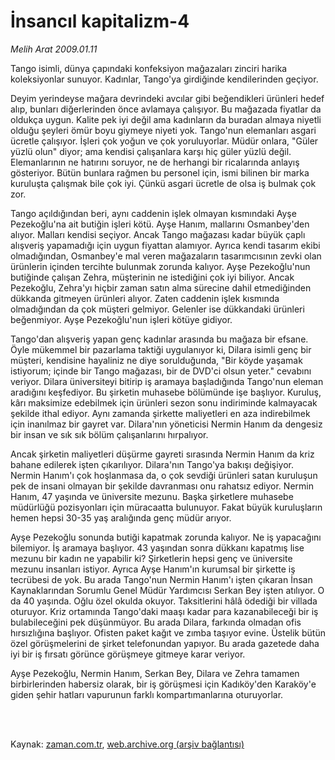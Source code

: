 # İnsancıl kapitalizm-4

*Melih Arat 2009.01.11*

<td class="columnist-detail">
<p>Tango isimli, dünya çapındaki konfeksiyon mağazaları zinciri harika koleksiyonlar sunuyor. Kadınlar, Tango'ya girdiğinde kendilerinden geçiyor.</p>
<p>
<div id="haberMetinDiv">
<p>Deyim yerindeyse mağara devrindeki avcılar gibi beğendikleri ürünleri hedef alıp, bunları diğerlerinden önce avlamaya çalışıyor. Bu mağazada fiyatlar da oldukça uygun. Kalite pek iyi değil ama kadınların da buradan almaya niyetli olduğu şeyleri ömür boyu giymeye niyeti yok. Tango'nun elemanları asgari ücretle çalışıyor. İşleri çok yoğun ve çok yoruluyorlar. Müdür onlara, "Güler yüzlü olun" diyor; ama kendisi çalışanlara karşı hiç güler yüzlü değil. Elemanlarının ne hatırını soruyor, ne de herhangi bir ricalarında anlayış gösteriyor. Bütün bunlara rağmen bu personel için, ismi bilinen bir marka kuruluşta çalışmak bile çok iyi. Çünkü asgari ücretle de olsa iş bulmak çok zor. 
<p>Tango açıldığından beri, aynı caddenin işlek olmayan kısmındaki Ayşe Pezekoğlu'na ait butiğin işleri kötü. Ayşe Hanım, mallarını Osmanbey'den alıyor. Malları kendisi seçiyor. Ancak Tango mağazası kadar büyük çaplı alışveriş yapamadığı için uygun fiyattan alamıyor. Ayrıca kendi tasarım ekibi olmadığından, Osmanbey'e mal veren mağazaların tasarımcısının zevki olan ürünlerin içinden tercihte bulunmak zorunda kalıyor. Ayşe Pezekoğlu'nun butiğinde çalışan Zehra, müşterinin ne istediğini çok iyi biliyor. Ancak Pezekoğlu, Zehra'yı hiçbir zaman satın alma sürecine dahil etmediğinden dükkanda gitmeyen ürünleri alıyor. Zaten caddenin işlek kısmında olmadığından da çok müşteri gelmiyor. Gelenler ise dükkandaki ürünleri beğenmiyor. Ayşe Pezekoğlu'nun işleri kötüye gidiyor. 
<p>Tango'dan alışveriş yapan genç kadınlar arasında bu mağaza bir efsane. Öyle mükemmel bir pazarlama taktiği uygulanıyor ki, Dilara isimli genç bir müşteri, kendisine hayaliniz ne diye sorulduğunda, "Bir köyde yaşamak istiyorum; içinde bir Tango mağazası, bir de DVD'ci olsun yeter." cevabını veriyor. Dilara üniversiteyi bitirip iş aramaya başladığında Tango'nun eleman aradığını keşfediyor. Bu şirketin muhasebe bölümünde işe başlıyor. Kuruluş, kârı maksimize edebilmek için ürünleri sezon sonu indiriminde kalmayacak şekilde ithal ediyor. Aynı zamanda şirkette maliyetleri en aza indirebilmek için inanılmaz bir gayret var. Dilara'nın yöneticisi Nermin Hanım da dengesiz bir insan ve sık sık bölüm çalışanlarını hırpalıyor. 
<p>Ancak şirketin maliyetleri düşürme gayreti sırasında Nermin Hanım da kriz bahane edilerek işten çıkarılıyor. Dilara'nın Tango'ya bakışı değişiyor. Nermin Hanım'ı çok hoşlanmasa da, o çok sevdiği ürünleri satan kuruluşun pek de insani olmayan bir şekilde davranması onu rahatsız ediyor. Nermin Hanım, 47 yaşında ve üniversite mezunu. Başka şirketlere muhasebe müdürlüğü pozisyonları için müracaatta bulunuyor. Fakat büyük kuruluşların hemen hepsi 30-35 yaş aralığında genç müdür arıyor.
<p>Ayşe Pezekoğlu sonunda butiği kapatmak zorunda kalıyor. Ne iş yapacağını bilemiyor. İş aramaya başlıyor. 43 yaşından sonra dükkanı kapatmış lise mezunu bir kadın ne yapabilir ki? Şirketlerin hepsi genç ve üniversite mezunu insanları istiyor. Ayrıca Ayşe Hanım'ın kurumsal bir şirkette iş tecrübesi de yok. Bu arada Tango'nun Nermin Hanım'ı işten çıkaran İnsan Kaynaklarından Sorumlu Genel Müdür Yardımcısı Serkan Bey işten atılıyor. O da 40 yaşında. Oğlu özel okulda okuyor. Taksitlerini hâlâ ödediği bir villada oturuyor. Kriz ortamında Tango'daki maaşı kadar para kazanabileceği bir iş bulabileceğini pek düşünmüyor. Bu arada Dilara, farkında olmadan ofis hırsızlığına başlıyor. Ofisten paket kağıt ve zımba taşıyor evine. Üstelik bütün özel görüşmelerini de şirket telefonundan yapıyor. Bu arada gazetede daha iyi bir iş fırsatı görünce görüşmeye gitmeye karar veriyor. 
<p>Ayşe Pezekoğlu, Nermin Hanım, Serkan Bey, Dilara ve Zehra tamamen birbirlerinden habersiz olarak, bir iş görüşmesi için Kadıköy'den Karaköy'e giden şehir hatları vapurunun farklı kompartımanlarına oturuyorlar.</p></p></p></p></p></p></div>
</p>


<p><br>
		 </br></p></td>

Kaynak: [zaman.com.tr](http://zaman.com.tr/yazar.do?yazino=802200), [web.archive.org (arşiv bağlantısı)](http://web.archive.org/web/20110628011658/http://www.zaman.com.tr:80/yazar.do?yazino=802200)
